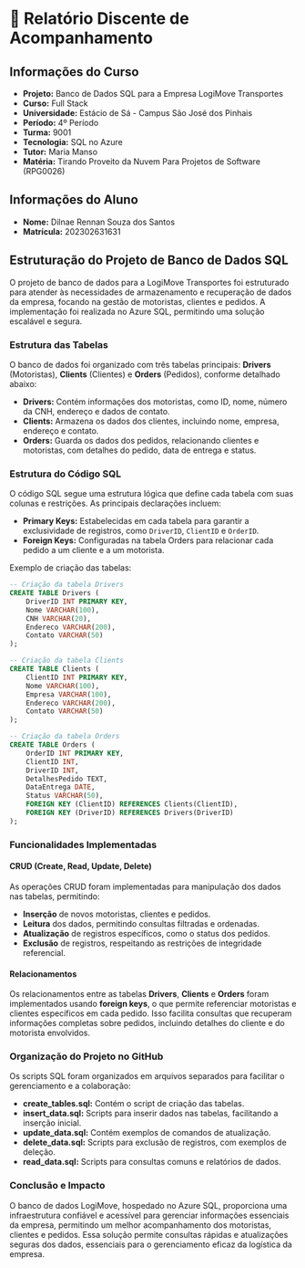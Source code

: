 # 📝 Relatório Discente de Acompanhamento

## Informações do Curso

- **Projeto:** Banco de Dados SQL para a Empresa LogiMove Transportes
- **Curso:** Full Stack
- **Universidade:** Estácio de Sá - Campus São José dos Pinhais
- **Período:** 4º Período
- **Turma:** 9001
- **Tecnologia:** SQL no Azure
- **Tutor:** Maria Manso
- **Matéria:** Tirando Proveito da Nuvem Para Projetos de Software (RPG0026)

## Informações do Aluno

- **Nome:** Dilnae Rennan Souza dos Santos
- **Matrícula:** 202302631631

## Estruturação do Projeto de Banco de Dados SQL

O projeto de banco de dados para a LogiMove Transportes foi estruturado para atender às necessidades de armazenamento e recuperação de dados da empresa, focando na gestão de motoristas, clientes e pedidos. A implementação foi realizada no Azure SQL, permitindo uma solução escalável e segura.

### Estrutura das Tabelas

O banco de dados foi organizado com três tabelas principais: **Drivers** (Motoristas), **Clients** (Clientes) e **Orders** (Pedidos), conforme detalhado abaixo:

- **Drivers:** Contém informações dos motoristas, como ID, nome, número da CNH, endereço e dados de contato.
- **Clients:** Armazena os dados dos clientes, incluindo nome, empresa, endereço e contato.
- **Orders:** Guarda os dados dos pedidos, relacionando clientes e motoristas, com detalhes do pedido, data de entrega e status.

### Estrutura do Código SQL

O código SQL segue uma estrutura lógica que define cada tabela com suas colunas e restrições. As principais declarações incluem:

- **Primary Keys:** Estabelecidas em cada tabela para garantir a exclusividade de registros, como `DriverID`, `ClientID` e `OrderID`.
- **Foreign Keys:** Configuradas na tabela Orders para relacionar cada pedido a um cliente e a um motorista.

Exemplo de criação das tabelas:

```sql
-- Criação da tabela Drivers
CREATE TABLE Drivers (
    DriverID INT PRIMARY KEY,
    Nome VARCHAR(100),
    CNH VARCHAR(20),
    Endereco VARCHAR(200),
    Contato VARCHAR(50)
);

-- Criação da tabela Clients
CREATE TABLE Clients (
    ClientID INT PRIMARY KEY,
    Nome VARCHAR(100),
    Empresa VARCHAR(100),
    Endereco VARCHAR(200),
    Contato VARCHAR(50)
);

-- Criação da tabela Orders
CREATE TABLE Orders (
    OrderID INT PRIMARY KEY,
    ClientID INT,
    DriverID INT,
    DetalhesPedido TEXT,
    DataEntrega DATE,
    Status VARCHAR(50),
    FOREIGN KEY (ClientID) REFERENCES Clients(ClientID),
    FOREIGN KEY (DriverID) REFERENCES Drivers(DriverID)
);
```
### Funcionalidades Implementadas

#### CRUD (Create, Read, Update, Delete)
As operações CRUD foram implementadas para manipulação dos dados nas tabelas, permitindo:

- **Inserção** de novos motoristas, clientes e pedidos.
- **Leitura** dos dados, permitindo consultas filtradas e ordenadas.
- **Atualização** de registros específicos, como o status dos pedidos.
- **Exclusão** de registros, respeitando as restrições de integridade referencial.

#### Relacionamentos
Os relacionamentos entre as tabelas **Drivers**, **Clients** e **Orders** foram implementados usando **foreign keys**, o que permite referenciar motoristas e clientes específicos em cada pedido. Isso facilita consultas que recuperam informações completas sobre pedidos, incluindo detalhes do cliente e do motorista envolvidos.

### Organização do Projeto no GitHub

Os scripts SQL foram organizados em arquivos separados para facilitar o gerenciamento e a colaboração:

- **create_tables.sql:** Contém o script de criação das tabelas.
- **insert_data.sql:** Scripts para inserir dados nas tabelas, facilitando a inserção inicial.
- **update_data.sql:** Contém exemplos de comandos de atualização.
- **delete_data.sql:** Scripts para exclusão de registros, com exemplos de deleção.
- **read_data.sql:** Scripts para consultas comuns e relatórios de dados.

### Conclusão e Impacto

O banco de dados LogiMove, hospedado no Azure SQL, proporciona uma infraestrutura confiável e acessível para gerenciar informações essenciais da empresa, permitindo um melhor acompanhamento dos motoristas, clientes e pedidos. Essa solução permite consultas rápidas e atualizações seguras dos dados, essenciais para o gerenciamento eficaz da logística da empresa.
